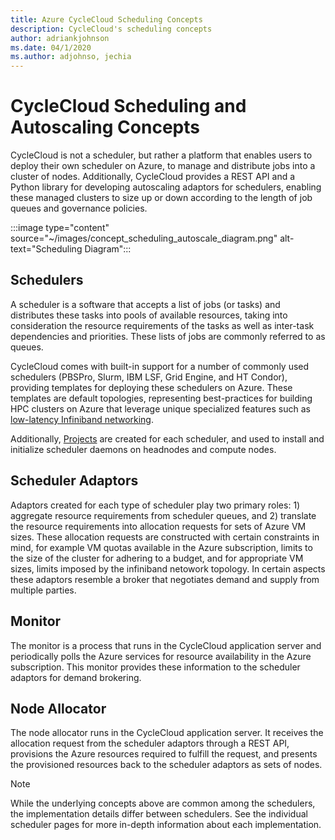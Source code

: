 ```yaml
---
title: Azure CycleCloud Scheduling Concepts
description: CycleCloud's scheduling concepts
author: adriankjohnson
ms.date: 04/1/2020
ms.author: adjohnso, jechia
---
```


# CycleCloud Scheduling and Autoscaling Concepts

CycleCloud is not a scheduler, but rather a platform that enables users to deploy their own scheduler on Azure, to manage and distribute jobs into a cluster of nodes. Additionally, CycleCloud provides a REST API and a Python library for developing autoscaling adaptors for schedulers, enabling these managed clusters to size up or down according to the length of job queues and governance policies. 

:::image type="content" source="~/images/concept_scheduling_autoscale_diagram.png" alt-text="Scheduling Diagram":::

## Schedulers

A scheduler is a software that accepts a list of jobs (or tasks) and distributes these tasks into pools of available resources, taking into consideration the resource requirements of the tasks as well as inter-task dependencies and priorities. These lists of jobs are commonly referred to as queues.

CycleCloud comes with built-in support for a number of commonly used schedulers (PBSPro, Slurm, IBM LSF, Grid Engine, and HT Condor), providing templates for deploying these schedulers on Azure. These templates are default topologies, representing best-practices for building HPC clusters on Azure that leverage unique specialized features such as [low-latency Infiniband networking](https://docs.microsoft.com/en-us/azure/virtual-machines/workloads/hpc/enable-infiniband).

Additionally, [Projects](../projects.md) are created for each scheduler, and used to install and initialize scheduler daemons on headnodes and compute nodes.

## Scheduler Adaptors

Adaptors created for each type of scheduler play two primary roles: 1) aggregate resource requirements from scheduler queues, and 2) translate the resource requirements into allocation requests for sets of Azure VM sizes. These allocation requests are constructed with certain constraints in mind, for example VM quotas available in the Azure subscription, limits to the size of the cluster for adhering to a budget, and for appropriate VM sizes, limits imposed by the infiniband netowork topology. In certain aspects these adaptors resemble a broker that negotiates demand and supply from multiple parties.

## Monitor

The monitor is a process that runs in the CycleCloud application server and periodically polls the Azure services for resource availability in the Azure subscription. This monitor provides these information to the scheduler adaptors for demand brokering.

## Node Allocator

The node allocator runs in the CycleCloud application server. It receives the allocation request from the scheduler adaptors through a REST API, provisions the Azure resources required to fulfill the request, and presents the provisioned resources back to the scheduler adaptors as sets of nodes.

> [!NOTE]
> While the underlying concepts above are common among the schedulers, the implementation details differ between schedulers. See the individual scheduler pages for more in-depth information about each implementation.